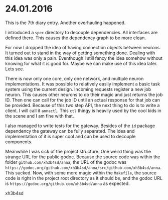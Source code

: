 # 24.01.2016
This is the 7th diary entry. Another overhauling happened.

I introduced a `spec` directory to decouple dependencies. All interfaces are
defined there.  This causes the dependency graph to be more clean.

For now I dropped the idea of having connection objects between neurons. It
turned out to stand in the way of getting something done. Dealing with this
idea was only a pain. Eventhough I still fancy the idea somehow without knowing
for what it is good for. Maybe we can make use of this idea later. Lets see.

There is now only one core, only one network, and multiple neuron
implementations. It was possible to relatively easily implement a basic task
system using the current design. Incoming requests register a new job neuron.
This causes other neurons to do their magic and just returns the job ID. Then
one can call for the job ID until an actual response for that job can be
provided. Because of this two step API, the next thing to do is to write a
client. I will call it `annactl`. This `ctl` thingy is heavily used by the cool
kids in the scene and I am fine with that.

I also managed to write tests for the gateway. Besides of the `id` package
dependency the gateway can be fully separated. The idea and implementation of
it is super cool and can be used to decouple components.

Meanwhile I was sick of the project structure. One weird thing was the strange
URL for the public godoc. Because the source code was within the folder
`github.com/xh3b4sd/anna`, the URL of the godoc was
`https://godoc.org/github.com/xh3b4sd/anna/src/github.com/xh3b4sd/anna`. This
sucked. Now, with some more magic within the `Makefile`, the source code is
right in the project root directory as it should be, and the godoc URL is
`https://godoc.org/github.com/xh3b4sd/anna` as expected.

xh3b4sd
